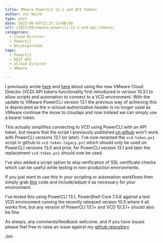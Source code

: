 ```yaml
---
title: VMware PowerCLI 13.1 and API Tokens
author: Jon Waite
type: post
date: 2023-08-05T22:37:11+00:00
url: /2023/08/vmware-powercli-13-1-and-api-tokens/
categories:
  - Cloud Director
  - PowerCLI
  - Uncategorized
tags:
  - PowerCLI
  - REST API
  - vCloud Director
  - VMware

---
```

I previously wrote [here](/2021/10/how-to-use-api-tokens-in-vmware-cloud-director-10-3-1/) and [here](/2021/10/using-api-tokens-for-vcd-10-3-1-from-powercli-and-terraform/) about using the new VMware Cloud Director (VCD) API tokens functionality first introduced in version 10.3.1 to allow scripts and automation to connect to a VCD environment. With the update to VMware PowerCLI version 13.1 the previous way of achieving this is deprecated as the x-vcloud-authorization header is no longer used as VMware continue the move to cloudapi and now instead we can simply use a bearer token.

This actually simplifies connecting to VCD using PowerCLI with an API token, but means that the script I previously published [on github](https://github.com/jondwaite/vcdapitoken) won't work with PowerCLI versions 13.1 (or later). I've now renamed the `vcd-token.ps1` script in github to `vcd-token-legacy.ps1` which should only be used on PowerCLI versions 13.0 and prior, for PowerCLI version 13.1 and later the replacement `vcd-token.ps1` should now be used.

I've also added a script option to skip verification of SSL certificate checks which can be useful while testing in non-production environments.

If you just want to use this in your scripting or automation workflows then simply grab [this](https://raw.githubusercontent.com/jondwaite/vcdapitoken/main/vcd-token.ps1) code and include/adjust it as necessary for your environment.

I've tested this using PowerCLI 13.1, PowerShell Core 7.3.6 against a test VCD environment running the recently released version 10.5 where it all works fine, but any version of PowerCLI 13.1+ and VCD 10.3.1+ should also be fine.

As always, any comments/feedback welcome, and if you have issues please feel free to raise an issue against my [github repository](https://github.com/jondwaite/vcdapitoken).

Jon